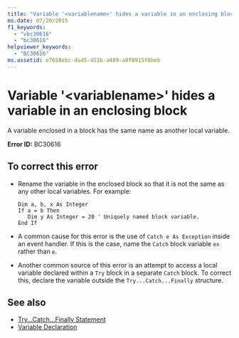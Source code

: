 ```yaml
---
title: "Variable '<variablename>' hides a variable in an enclosing block"
ms.date: 07/20/2015
f1_keywords: 
  - "vbc30616"
  - "bc30616"
helpviewer_keywords: 
  - "BC30616"
ms.assetid: e7658ebc-da45-451b-a409-a0f8915f0beb
---
```

# Variable '\<variablename>' hides a variable in an enclosing block
A variable enclosed in a block has the same name as another local variable.  
  
 **Error ID:** BC30616  
  
## To correct this error  
  
- Rename the variable in the enclosed block so that it is not the same as any other local variables. For example:  
  
    ```  
    Dim a, b, x As Integer  
    If a = b Then  
       Dim y As Integer = 20 ' Uniquely named block variable.  
    End If  
    ```  
  
- A common cause for this error is the use of `Catch e As Exception` inside an event handler. If this is the case, name the `Catch` block variable `ex` rather than `e`.  
  
- Another common source of this error is an attempt to access a local variable declared within a `Try` block in a separate `Catch` block. To correct this, declare the variable outside the `Try...Catch...Finally` structure.  
  
## See also

- [Try...Catch...Finally Statement](../../../visual-basic/language-reference/statements/try-catch-finally-statement.md)
- [Variable Declaration](../../../visual-basic/programming-guide/language-features/variables/variable-declaration.md)
